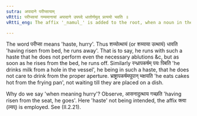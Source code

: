 ```yaml
---
sutra: अपादाने परीप्सायाम्
vRtti: परीप्सायां गम्यमानायां अपादाने उपपदे धातोर्णमुल् प्रत्ययो भवति ॥
vRtti_eng: The affix '_namul_' is added to the root, when a noun in the Ablative case is in composition, and when 'haste' is intended.

---
```

The word परीप्सा means 'haste, hurry'. Thus शय्योत्थायं (or शय्याया उत्थायं) धावति 'having risen from bed, he runs away'. That is to say, he runs with such a haste that he does not perform even the necessary ablutions &c, but as soon as he rises from the bed, he runs off. Similarly रन्ध्रापकर्षम् पयः पिबति 'he drinks milk from a hole in the vessel', he being in such a haste, that he does not care to drink from the proper aperture. भ्राष्ट्रापकर्षमपूपान् भक्षयति 'he eats cakes hot from the frying pan', not waiting till they are placed on a dish.

Why do we say 'when meaning hurry'? Observe, आसनादुत्थाय गच्छति 'having risen from the seat, he goes'. Here 'haste' not being intended, the affix क्त्वा (ल्यप्) is employed. See (II.2.21).